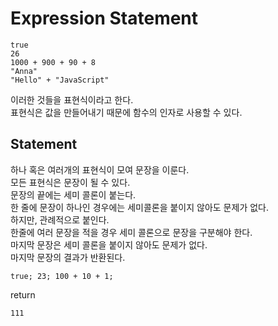 # Expression Statement
```
true
26
1000 + 900 + 90 + 8
"Anna"
"Hello" + "JavaScript"
```
이러한 것들을 표현식이라고 한다.    
표현식은 값을 만들어내기 때문에 함수의 인자로 사용할 수 있다.

## Statement
하나 혹은 여러개의 표현식이 모여 문장을 이룬다.     
모든 표현식은 문장이 될 수 있다.    
문장의 끝에는 세미 콜론이 붙는다.   
한 줄에 문장이 하나인 경우에는 세미콜론을 붙이지 않아도 문제가 없다.    
하지만, 관례적으로 붙인다.      
한줄에 여러 문장을 적을 경우 세미 콜론으로 문장을 구분해야 한다.    
마지막 문장은 세미 콜론을 붙이지 않아도 문제가 없다.    
마지막 문장의 결과가 반환된다.  

```
true; 23; 100 + 10 + 1;
```
return
```
111
```

